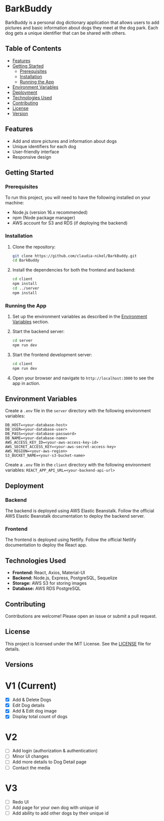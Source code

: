 # BarkBuddy

BarkBuddy is a personal dog dictionary application that allows users to add pictures and basic information about dogs they meet at the dog park. Each dog gets a unique identifier that can be shared with others.

## Table of Contents

- [Features](#features)
- [Getting Started](#getting-started)
  - [Prerequisites](#prerequisites)
  - [Installation](#installation)
  - [Running the App](#running-the-app)
- [Environment Variables](#environment-variables)
- [Deployment](#deployment)
- [Technologies Used](#technologies-used)
- [Contributing](#contributing)
- [License](#license)
- [Version](#version)

## Features

- Add and store pictures and information about dogs
- Unique identifiers for each dog
- User-friendly interface
- Responsive design

## Getting Started

### Prerequisites

To run this project, you will need to have the following installed on your machine:

- Node.js (version 16.x recommended)
- npm (Node package manager)
- AWS account for S3 and RDS (if deploying the backend)

### Installation

1. Clone the repository:

    ```sh
    git clone https://github.com/claudia-nikel/BarkBuddy.git
    cd BarkBuddy
    ```

2. Install the dependencies for both the frontend and backend:

    ```sh
    cd client
    npm install
    cd ../server
    npm install
    ```

### Running the App

1. Set up the environment variables as described in the [Environment Variables](#environment-variables) section.
2. Start the backend server:

    ```sh
    cd server
    npm run dev
    ```

3. Start the frontend development server:

    ```sh
    cd client
    npm run dev
    ```

4. Open your browser and navigate to `http://localhost:3000` to see the app in action.

## Environment Variables

Create a `.env` file in the `server` directory with the following environment variables:
```
DB_HOST=<your-database-host>
DB_USER=<your-database-user>
DB_PASS=<your-database-password>
DB_NAME=<your-database-name>
AWS_ACCESS_KEY_ID=<your-aws-access-key-id>
AWS_SECRET_ACCESS_KEY=<your-aws-secret-access-key>
AWS_REGION=<your-aws-region>
S3_BUCKET_NAME=<your-s3-bucket-name>
```


Create a `.env` file in the `client` directory with the following environment variables:
`REACT_APP_API_URL=<your-backend-api-url>`



## Deployment

### Backend

The backend is deployed using AWS Elastic Beanstalk. Follow the official AWS Elastic Beanstalk documentation to deploy the backend server.

### Frontend

The frontend is deployed using Netlify. Follow the official Netlify documentation to deploy the React app.

## Technologies Used

- **Frontend:** React, Axios, Material-UI
- **Backend:** Node.js, Express, PostgreSQL, Sequelize
- **Storage:** AWS S3 for storing images
- **Database:** AWS RDS PostgreSQL

## Contributing

Contributions are welcome! Please open an issue or submit a pull request.

## License

This project is licensed under the MIT License. See the [LICENSE](LICENSE) file for details.

## Versions

# V1 (Current)
- [x] Add & Delete Dogs
- [x] Edit Dog details
- [x] Add & Edit dog image
- [x] Display total count of dogs

# V2
- [ ] Add login (authorization & authentication)
- [ ] Minor UI changes
- [ ] Add more details to Dog Detail page
- [ ] Contact the media

# V3
- [ ] Redo UI 
- [ ] Add page for your own dog with unique id
- [ ] Add ability to add other dogs by their unique id
